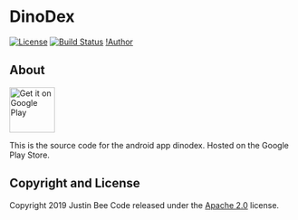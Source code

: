 # DinoDex



[![License](https://img.shields.io/badge/License-Apache%202.0-blue.svg)](https://opensource.org/licenses/Apache-2.0)
[![Build Status](https://travis-ci.com/Justin-Bee/DinoDex.svg?branch=master)](https://travis-ci.com/Justin-Bee/DinoDex)
[!Author](https://img.shields.io/badge/Author-Justin%20Bee-blue.svg)

## About
[<img src="https://play.google.com/intl/en_us/badges/images/generic/en-play-badge.png"
      alt="Get it on Google Play"
      height="80">](https://play.google.com/store/apps/details?id=com.jbeeappz.dinodex.dinodex&hl=en_US)
      
This is the source code for the android app dinodex. Hosted on the Google Play Store.

## Copyright and License

Copyright 2019 Justin Bee Code released under the [Apache 2.0](https://github.com/Justin-Bee/DinoDex/blob/master/LICENSE) license.

